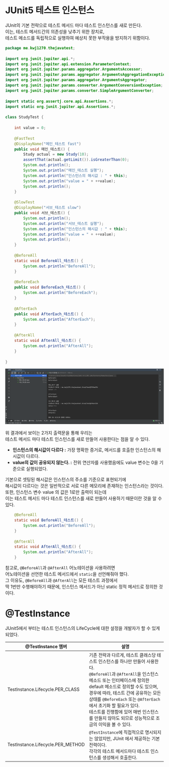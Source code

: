 # JUnit5 테스트 인스턴스
       
JUnit의 기본 전략으로 테스트 메서드 마다 테스트 인스턴스를 새로 만든다.          
이는, 테스트 메서드간의 의존성을 낮추기 위한 장치로,          
테스트 메소드를 독립적으로 실행하여 예상치 못한 부작용을 방지하기 위함이다.       

```java
package me.kwj1270.thejavatest;

import org.junit.jupiter.api.*;
import org.junit.jupiter.api.extension.ParameterContext;
import org.junit.jupiter.params.aggregator.ArgumentsAccessor;
import org.junit.jupiter.params.aggregator.ArgumentsAggregationException;
import org.junit.jupiter.params.aggregator.ArgumentsAggregator;
import org.junit.jupiter.params.converter.ArgumentConversionException;
import org.junit.jupiter.params.converter.SimpleArgumentConverter;

import static org.assertj.core.api.Assertions.*;
import static org.junit.jupiter.api.Assertions.*;

class StudyTest {

    int value = 0;

    @FastTest
    @DisplayName("메인_테스트 fast")
    public void 메인_테스트() {
        Study actual = new Study(10);
        assertThat(actual.getLimit()).isGreaterThan(0);
        System.out.println();
        System.out.println("메인_테스트 실행");
        System.out.println("인스턴스의 해시값 : " + this);
        System.out.println("value = " + ++value);
        System.out.println();
    }

    @SlowTest
    @DisplayName("서브_테스트 slow")
    public void 서브_테스트() {
        System.out.println();
        System.out.println("서브_테스트 실행");
        System.out.println("인스턴스의 해시값 : " + this);
        System.out.println("value = " + ++value);
        System.out.println();
    }

    @BeforeAll
    static void BeforeAll_테스트() {
        System.out.println("BeforeAll");
    }

    @BeforeEach
    public void BeforeEach_테스트() {
        System.out.println("BeforeEach");
    }

    @AfterEach
    public void AfterEach_테스트() {
        System.out.println("AfterEach");
    }

    @AfterAll
    static void AfterAll_테스트() {
        System.out.println("AfterAll");
    }

}
```
![JUnitTestInstanceDefaultStrategy.png](./image/JUnitTestInstanceDefaultStrategy.png)     
             
위 결과에서 보이는 2가지 출력문을 통해 우리는      
테스트 메서드 마다 테스트 인스턴스를 새로 만들어 사용한다는 점을 알 수 있다.      
        
* **인스턴스의 해시값이 다르다 :** 가장 명확한 증거로, 메서드를 호출한 인스턴스의 해시값이 다르다.            
* **value의 값이 공유되지 않는다. :** 전위 연산자를 사용했음에도 value 변수는 0을 기준으로 실행되었다.      
             
기본으로 셋팅된 해시값은 인스턴스의 주소를 기준으로 표현되기에        
해시값이 다르다는 것은 일반적으로 서로 다른 메모리에 존재하는 인스턴스라는 것이다.      
또한, 인스턴스 변수 value 의 값은 1로만 출력이 되는데                
이는 테스트 메서드 마다 테스트 인스턴스를 새로 만들어 사용하기 때문이란 것을 알 수 있다.              

```java
    @BeforeAll
    static void BeforeAll_테스트() {
        System.out.println("BeforeAll");
    }

    @AfterAll
    static void AfterAll_테스트() {
        System.out.println("AfterAll");
    }
```
참고로, `@BeforeAll`과 `@AfterAll` 어노테이션을 사용하려면              
어노테이션을 선언한 테스트 메서드에서 `static`을 선언해줘야 했다.             
그 이유도, `@BeforeAll`과 `@AfterAll`는 모든 테스트 과정에서       
딱 1번만 수행해야하기 때문에, 인스턴스 메서드가 아닌 static 정적 메서드로 정의한 것이다.    

# @TestInstance   
             
JUnit5에서 부터는 테스트 인스턴스의 LifeCycle에 대한 설정을 개발자가 할 수 있게 되었다.           

|@TestInstance 멤버|설명|
|-----------------|---|
|TestInstance.Lifecycle.PER_CLASS|기존 전략과 다르게, 테스트 클래스당 테스트 인스턴스를 하나만 만들어 사용한다.<br>`@BeforeAll`과 `@AfterAll`을 인스턴스 메소드 또는 인터페이스에 정의한 default 메소드로 정의할 수도 있으며,<br>경우에 따라, 테스트 간에 공유하는 모든 상태를 `@BeforeEach` 또는 `@AfterEach`에서 초기화 할 필요가 있다.<br>테스트를 진행함에 있어 매번 인스턴스를 만들지 않아도 되므로 성능적으로 조금의 이익을 볼 수 있다.|   
|TestInstance.Lifecycle.PER_METHOD|`@TestInstance`에 직접적으로 명시되지는 않았지만, JUnit 에서 제공하는 기본 전력이다.<br> 각각의 테스트 메서드마다 테스트 인스턴스를 생성해서 호출한다.|
       
   
